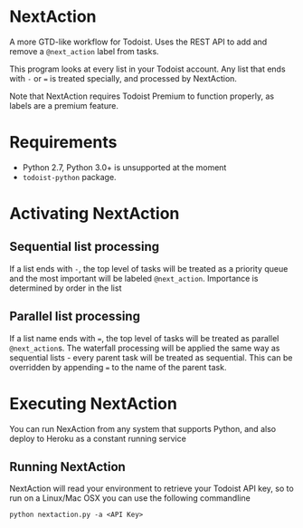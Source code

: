 NextAction
==========

A more GTD-like workflow for Todoist. Uses the REST API to add and remove a `@next_action` label from tasks.

This program looks at every list in your Todoist account.
Any list that ends with `-` or `=` is treated specially, and processed by NextAction.

Note that NextAction requires Todoist Premium to function properly, as labels are a premium feature.

Requirements
============

* Python 2.7, Python 3.0+ is unsupported at the moment
* ```todoist-python``` package.

Activating NextAction
=====================

Sequential list processing
--------------------------
If a list ends with `-`, the top level of tasks will be treated as a priority queue and the most important will be labeled `@next_action`.
Importance is determined by order in the list

Parallel list processing
------------------------
If a list name ends with `=`, the top level of tasks will be treated as parallel `@next_action`s.
The waterfall processing will be applied the same way as sequential lists - every parent task will be treated as sequential. This can be overridden by appending `=` to the name of the parent task.

Executing NextAction
====================

You can run NexAction from any system that supports Python, and also deploy to Heroku as a constant running service

Running NextAction
------------------

NextAction will read your environment to retrieve your Todoist API key, so to run on a Linux/Mac OSX you can use the following commandline

    python nextaction.py -a <API Key>
